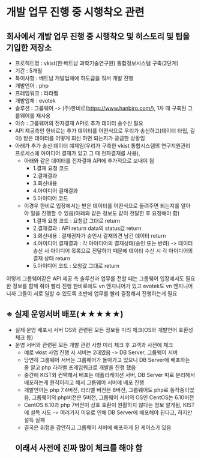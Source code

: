 # 개발 업무 진행 중 시행착오 관련
## 회사에서 개발 업무 진행 중 시행착오 및 히스토리 및 팁을 기입한 저장소
* 프로젝트명 : vkist(한·베트남 과학기술연구원) 통합정보시스템 구축(2단계)
* 기간 : 5개월
* 특이사항 : 베트남 개발업체에 하도급을 줘서 개발 진행
* 개발언어 : php
* 프레임워크 : 라라벨
* 개발업체 : evotek
* 솔루션 : 그룹웨어 -> (주)한비로(https://www.hanbiro.com/), 1차 때 구축된 그룹웨어를 재사용
* 이슈 : 그룹웨어의 전자결재 API로 추가 데이터 송수신 필요
* API 제공측인 한비로는 추가 데이터를 어떤식으로 우리가 송신하고(데이터 타입, 길이) 받은 데이터를 어떻게 회신 하면 되는지가 궁금한 상황임
* 아래가 추가 송신 데이터 예제임(우리가 구축한 vkist 통합시스템의 연구지원관리 프로세스에 아이디어 결재가 있고 그 때 전자결재를 사용),
  - 아래와 같은 데이터를 전자결재 API에 추가적으로 보내야 됨
    - 1.결재 요청 코드
    - 2.결재결과
    - 3.회신내용
    - 4.아이디어 결재결과
    - 5.아이디어 코드
  - 이경우 한비로 입장에서는 받은 데이터를 어떤식으로 돌려주면 되는지를 알아야 일을 진행할 수 있음(아래와 같은 정보도 같이 전달한 후 요청해야 함)
    - 1.결재 요청 코드 : 요청값 그대로 return
    - 2.결재결과 : API return data의 status값 return
    - 3.회신내용 :  결재권자가 승인시 결재의견 남긴 데이터 return
    - 4.아이디어 결재결과 : 각 아이디어의 결재상태(승인 또는 반려) -> 데이터 송신 시 아이디어 목록으로 전달하기 때문에 데이터 수신 시 각 아이디어의 결재 상태 return
    - 5.아이디어 코드 : 요청값 그대로 return

이렇게 그룹웨어같은 API 제공 측 솔루션과 업무를 전할 때는 그룹웨어 입장에서도 필요한 정보를 함께 줘야 빨리 진행 
한비로에도 vn 엔지니어가 있고 evotek도 vn 엔지니어니까 그들이 서로 일할 수 있도록 초반에 업무를 빨리 결정해서 진행하는게 필요

## ※ 실제 운영서버 배포(★★★★★)
* 실제 운영 배포시 서버 OS와 관련된 모든 정보들 미리 체크(OS와 개발언어 호환성 체크 등)
* 운영 서버와 관련된 모든 개발 관련 사항 미리 체크 후 고객과 사전에 체크
  - 예로 vkist 사업 진행 시 서버는 2대였음 -> DB Server, 그룹웨어 서버
  - 당연히 그룹웨어 서버는 그룹웨어가 돌아가고 있으니 DB Server에 배포하는 줄 알고 php 라라벨 프레임워크로 개발을 진행 했음
  - 중간에 KIST화 컨택해서 배포는 애플리케이션 서버, DB Server 따로 분리해서 배포하는게 원칙이라고 해서 그룹웨어 서버에 배포 진행
  - 개발언어는 php 7.4버전, 라라벨 버전은 8버전, 그룹웨어도 php로 동작중이었음, 그룹웨어의 php버전은 5버전, 그룹웨어 서버의 OS인 CentOS는 6.10버전
  - CentOS 6.10과 php 7버전이 상호 호환이 원활하지 않다는 정보 알게됨, KIST에 설득 시도 -> 여러가지 이유로 인해 DB Server에 배포해야 된다고, 하지만 설득 실패
  - 결국은 위험을 감안하고 그룹웨어 서버에 배포하게 된 케이스가 있음
  <h2>이래서 사전에 진짜 많이 체크를 해야 함</h2>







  
